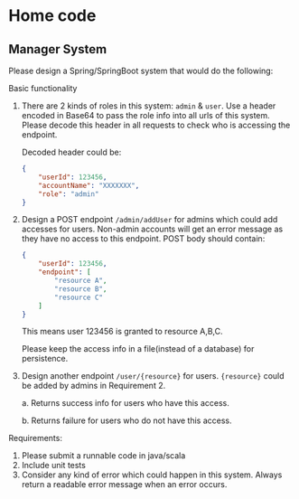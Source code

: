 # Home code

## Manager System

Please design a Spring/SpringBoot system that would do the following:

Basic functionality

1.  There are 2 kinds of roles in this system: `admin` & `user`. Use a header encoded in Base64 to pass the role info into all urls of this system. Please decode this header in all requests to check who is accessing the endpoint.

    Decoded header could be:

    ```json
    {
        "userId": 123456,
        "accountName": "XXXXXXX",
        "role": "admin"
    }
    ```

2.  Design a POST endpoint `/admin/addUser` for admins which could add accesses for users. Non-admin accounts will get an error message as they have no access to this endpoint. POST body should contain:

    ```json
    {
        "userId": 123456,
        "endpoint": [
            "resource A",
            "resource B",
            "resource C"
        ]
    }
    ```

    This means user 123456 is granted to resource A,B,C.

    Please keep the access info in a file(instead of a database) for persistence.

3.  Design another endpoint `/user/{resource}` for users. `{resource}` could be added by admins in Requirement 2.

    a. Returns success info for users who have this access.

    b. Returns failure for users who do not have this access.

Requirements:

1.  Please submit a runnable code in java/scala
2.  Include unit tests
3.  Consider any kind of error which could happen in this system. Always return a readable error message when an error occurs.
